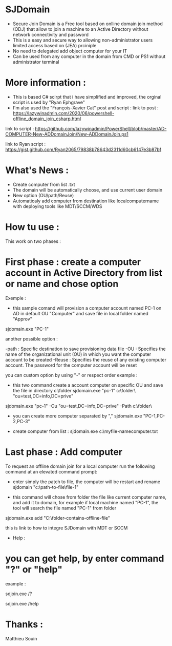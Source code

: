 
# SJDomain

* Secure Join Domain is a Free tool based on onlline domain join method (ODJ) that allow to join a machine to an Active Directory without network connectivity and password
* This is a easy and secure way to allowing non-administrator users limited access based on (JEA) prciniple
* No need to delegated add object computer for your IT
* Can be used from any computer in the domain from CMD or PS1 without administrator terminal

# More information : 
* This is based C# scirpt that i have simplified and improved, the orginal script is used by "Ryan Ephgrave"
* I'm also used the "François-Xavier Cat" post and script :
link to post : https://lazywinadmin.com/2020/06/powershell-offline_domain_join_csharp.html

link to script : https://github.com/lazywinadmin/PowerShell/blob/master/AD-COMPUTER-New-ADDomainJoin/New-ADDomainJoin.ps1

link to Ryan script : https://gist.github.com/Ryan2065/79838b78643d2311d60cb6147e3b87bf


# What's News :
* Create computer from list .txt
* The domain will be automatically choose, and use current user domain
* New option (OU/path/Reuse)
* Automaticaly add computer from destination like localcomputername with deploying tools like MDT/SCCM/WDS

# How tu use :

This work on two phases :

# First phase : create a computer account in Active Directory from list or name and chose option 
Exemple : 

* this sample comand will provision a computer account named PC-1 on AD in default OU "Computer" and save file in local folder named "Approv"

sjdomain.exe "PC-1"  

another possible option : 

-path  : Specific destination to save provisioning data file
-OU    : Specifies the name of the organizational unit (OU) in which you want the computer account to be created
-Reuse : Specifies the reuse of any existing computer account. The password for the computer account will be reset

you can custom option by using "-" or respect order example :

* this two command create a account computer on specific OU and save the file in directory c:\folder
sjdomain.exe "pc-1" c:\folder\ "ou=test,DC=info,DC=prive"  

sjdomain.exe "pc-1" -Ou "ou=test,DC=info,DC=prive"  -Path c:\folder\  

* you can create more computer separated by ","
sjdomain.exe "PC-1,PC-2,PC-3"

* create computer from list : 
sjdomain.exe c:\myfile-namecomputer.txt

# Last phase : Add computer 
To request an offline domain join for a local computer run the following command at an elevated command prompt:

* enter simply the patch to file, the computer will be restart and rename
sjdomain "c:\path-to-file\file-1"

* this command will chose from folder the file like current computer name, and add it to domain, for example if local machine named "PC-1", the tool will search the file named 
"PC-1" from folder

sjdomain.exe add "C:\folder-contains-offline-file"

this is link to how to integre SJDomain with MDT or SCCM

* Help :

# you can get help, by enter command "?" or "help"

example :

sdjoin.exe /?

sdjoin.exe /help

# Thanks :
Matthieu Souin
